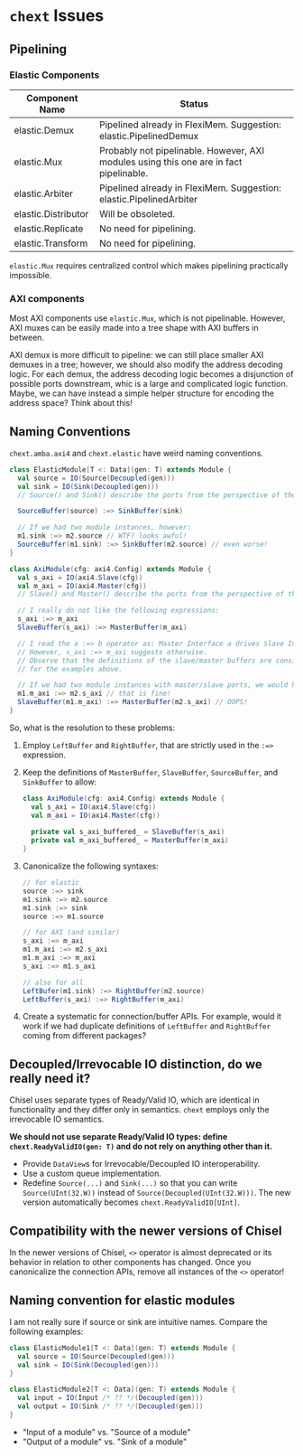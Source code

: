 # `chext` Issues

## Pipelining

### Elastic Components

| Component Name      | Status                                                                                 |
| ------------------- | -------------------------------------------------------------------------------------- |
| elastic.Demux       | Pipelined already in FlexiMem. Suggestion: elastic.PipelinedDemux                      |
| elastic.Mux         | Probably not pipelinable. However, AXI modules using this one are in fact pipelinable. |
| elastic.Arbiter     | Pipelined already in FlexiMem. Suggestion: elastic.PipelinedArbiter                    |
| elastic.Distributor | Will be obsoleted.                                                                     |
| elastic.Replicate   | No need for pipelining.                                                                |
| elastic.Transform   | No need for pipelining.                                                                |

`elastic.Mux` requires centralized control which makes pipelining practically impossible.

### AXI components

Most AXI components use `elastic.Mux`, which is not pipelinable. However, AXI muxes can be easily made into a tree shape with AXI buffers in between.

AXI demux is more difficult to pipeline: we can still place smaller AXI demuxes in a tree; however, we should also modify the address decoding logic. For each demux, the address decoding logic becomes a disjunction of possible ports downstream, whic is a large and complicated logic function. Maybe, we can have instead a simple helper structure for encoding the address space? Think about this!

## Naming Conventions

`chext.amba.axi4` and `chext.elastic` have weird naming conventions.

```scala
class ElasticModule[T <: Data](gen: T) extends Module {
  val source = IO(Source(Decoupled(gen)))
  val sink = IO(Sink(Decoupled(gen)))
  // Source() and Sink() describe the ports from the perspective of the module.

  SourceBuffer(source) :=> SinkBuffer(sink)

  // If we had two module instances, however:
  m1.sink :=> m2.source // WTF? looks awful!
  SourceBuffer(m1.sink) :=> SinkBuffer(m2.source) // even worse!
}

class AxiModule(cfg: axi4.Config) extends Module {
  val s_axi = IO(axi4.Slave(cfg))
  val m_axi = IO(axi4.Master(cfg))
  // Slave() and Master() describe the ports from the perspective of the module.

  // I really do not like the following expressions:
  s_axi :=> m_axi
  SlaveBuffer(s_axi) :=> MasterBuffer(m_axi)

  // I read the a :=> b operator as: Master Interface a drives Slave Interface b.
  // However, s_axi :=> m_axi suggests otherwise.
  // Observe that the definitions of the slave/master buffers are consistent within themselves
  // for the examples above.

  // If we had two module instances with master/slave ports, we would have:
  m1.m_axi :=> m2.s_axi // that is fine!
  SlaveBuffer(m1.m_axi) :=> MasterBuffer(m2.s_axi) // OOPS!
}
```

So, what is the resolution to these problems:

1. Employ `LeftBuffer` and `RightBuffer`, that are strictly used in the `:=>` expression.
2. Keep the definitions of `MasterBuffer`, `SlaveBuffer`, `SourceBuffer`, and `SinkBuffer` to allow:

    ```scala
    class AxiModule(cfg: axi4.Config) extends Module {
      val s_axi = IO(axi4.Slave(cfg))
      val m_axi = IO(axi4.Master(cfg))
      
      private val s_axi_buffered_ = SlaveBuffer(s_axi)
      private val m_axi_buffered_ = MasterBuffer(m_axi)
    } 
    ```

3. Canonicalize the following syntaxes:

    ```scala
    // for elastic
    source :=> sink
    m1.sink :=> m2.source
    m1.sink :=> sink
    source :=> m1.source

    // for AXI (and similar)
    s_axi :=> m_axi
    m1.m_axi :=> m2.s_axi
    m1.m_axi :=> m_axi
    s_axi :=> m1.s_axi

    // also for all
    LeftBufer(m1.sink) :=> RightBuffer(m2.source)
    LeftBuffer(s_axi) :=> RightBuffer(m_axi)
    ```

4. Create a systematic for connection/buffer APIs. For example, would it work if we had duplicate definitions of `LeftBuffer` and `RightBuffer` coming from different packages?

## Decoupled/Irrevocable IO distinction, do we really need it?

Chisel uses separate types of Ready/Valid IO, which are identical in functionality and they differ only in semantics.
`chext` employs only the irrevocable IO semantics.

**We should not use separate Ready/Valid IO types: define `chext.ReadyValidIO(gen: T)` and do not rely on anything other than it.**

- Provide `DataView`s for Irrevocable/Decoupled IO interoperability.
- Use a custom queue implementation.
- Redefine `Source(...)` and `Sink(...)` so that you can write `Source(UInt(32.W))` instead of `Source(Decoupled(UInt(32.W)))`. The new version automatically becomes `chext.ReadyValidIO[UInt]`.

## Compatibility with the newer versions of Chisel

In the newer versions of Chisel, `<>` operator is almost deprecated or its behavior in relation to other components has changed.
Once you canonicalize the connection APIs, remove all instances of the `<>` operator!

## Naming convention for elastic modules

I am not really sure if source or sink are intuitive names. Compare the following examples:

```scala
class ElasticModule1[T <: Data](gen: T) extends Module {
  val source = IO(Source(Decoupled(gen)))
  val sink = IO(Sink(Decoupled(gen)))
}

class ElasticModule2[T <: Data](gen: T) extends Module {
  val input = IO(Input /* ?? */(Decoupled(gen)))
  val output = IO(Sink /* ?? */(Decoupled(gen)))
}
```

- "Input of a module" vs. "Source of a module"
- "Output of a module" vs. "Sink of a module"
